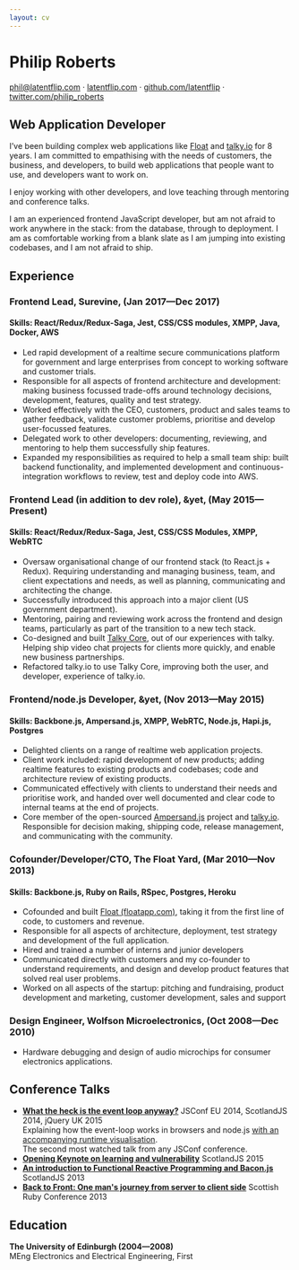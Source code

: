 ```yaml
---
layout: cv
---
```


# Philip Roberts

[phil@latentflip.com](mailto:phil@latentflip.com) · [latentflip.com](http://latentflip.com) · [github.com/latentflip](https://github.com/latentflip) · [twitter.com/philip_roberts](https://twitter.com/philip_roberts)


## Web Application Developer

I’ve been building complex web applications like [Float](https://floatapp.com) and [talky.io](https://talky.io) for 8 years. I am committed to empathising with the needs of customers, the business, and developers, to build web applications that people want to use, and developers want to work on.

I enjoy working with other developers, and love teaching through mentoring and conference talks.

I am an experienced frontend JavaScript developer, but am not afraid to work anywhere in the stack: from the database, through to deployment. I am as comfortable working from a blank slate as I am jumping into existing codebases, and I am not afraid to ship. 


## Experience

### **Frontend Lead**,  Surevine, (Jan 2017—Dec 2017)    
#### Skills: React/Redux/Redux-Saga, Jest, CSS/CSS modules, XMPP, Java, Docker, AWS

* Led rapid development of a realtime secure communications platform for government and large enterprises from concept to working software and customer trials.
* Responsible for all aspects of frontend architecture and development: making business focussed trade-offs around technology decisions, development, features, quality and test strategy.
* Worked effectively with the CEO, customers, product and sales teams to gather feedback, validate customer problems, prioritise and develop user-focussed features.
* Delegated work to other developers: documenting, reviewing, and mentoring to help them successfully ship features.
* Expanded my responsibilities as required to help a small team ship: built backend functionality, and implemented development and continuous-integration workflows to review, test and deploy code into AWS.


### **Frontend Lead (in addition to dev role)**,  &yet, (May 2015—Present)    
#### Skills: React/Redux/Redux-Saga, Jest, CSS/CSS Modules, XMPP, WebRTC

* Oversaw organisational change of our frontend stack (to React.js + Redux). Requiring understanding and managing business, team, and client expectations and needs, as well as planning, communicating and architecting the change.
* Successfully introduced this approach into a major client (US government department).
* Mentoring, pairing and reviewing work across the frontend and design teams, particularly as part of the transition to a new tech stack.
* Co-designed and built [Talky Core](https://about.talky.io/core/), out of our experiences with talky. Helping ship video chat projects for clients more quickly, and enable new business partnerships.
* Refactored talky.io to use Talky Core, improving both the user, and developer, experience of talky.io.

### **Frontend/node.js Developer**, &yet, (Nov 2013—May 2015)    
#### Skills: Backbone.js, Ampersand.js, XMPP, WebRTC, Node.js, Hapi.js, Postgres

* Delighted clients on a range of realtime web application projects.
* Client work included: rapid development of new products; adding realtime features to existing products and codebases; code and architecture review of existing products.
* Communicated effectively with clients to understand their needs and prioritise work, and handed over well documented and clear code to internal teams at the end of projects. 
* Core member of the open-sourced [Ampersand.js](https://ampersandjs.com) project and [talky.io](https://talky.io). Responsible for decision making, shipping code, release management, and communicating with the community.

### **Cofounder/Developer/CTO**, The Float Yard, (Mar 2010—Nov 2013)    
#### Skills: Backbone.js, Ruby on Rails, RSpec, Postgres, Heroku

* Cofounded and built [Float (floatapp.com)](https://floatapp.com), taking it from the first line of code, to customers and revenue. 
* Responsible for all aspects of architecture, deployment, test strategy and development of the full application.
* Hired and trained a number of interns and junior developers
* Communicated directly with customers and my co-founder to understand requirements, and design and develop product features that solved real user problems.
* Worked on all aspects of the startup: pitching and fundraising, product development and marketing, customer development, sales and support

### **Design Engineer**, Wolfson Microelectronics, (Oct 2008—Dec 2010)

* Hardware debugging and design of audio microchips for consumer electronics applications.

## Conference Talks

* **[What the heck is the event loop anyway?](https://www.youtube.com/watch?v=8aGhZQkoFbQ)** JSConf EU 2014, ScotlandJS 2014, jQuery UK 2015    
Explaining how the event-loop works in browsers and node.js [with an accompanying runtime visualisation](http://latentflip.com/loupe/).    
The second most watched talk from any JSConf conference.
* **[Opening Keynote on learning and vulnerability](https://www.youtube.com/watch?v=43BdvIDdZA4)** ScotlandJS 2015
* **[An introduction to Functional Reactive Programming and Bacon.js](https://vimeo.com/68987289)** ScotlandJS 2013
* **[Back to Front: One man's journey from server to client side](https://vimeo.com/66857759)** Scottish Ruby Conference 2013   



## Education

**The University of Edinburgh (2004—2008)**  
MEng Electronics and Electrical Engineering, First
